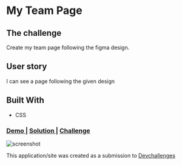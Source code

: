 # My Team Page

## The challenge
Create my team page following the figma design.

## User story
I can see a page following the given design


## Built With

- CSS


<div>
  <h3>
    <a href="https://amansgz.github.io/css-my-team-page/">
      Demo
    </a>
    <span> | </span>
    <a href="https://devchallenges.io/solutions/OIJKoONPF8wvyEAiV7Qk">
      Solution
    </a>
    <span> | </span>
    <a href="https://devchallenges.io/challenges/hhmesazsqgKXrTkYkt0U">
      Challenge
    </a>
  </h3>
</div>

![screenshot](./assets/preview.png)


This application/site was created as a submission to <a href="https://devchallenges.io/paths/responsive-web-developer">Devchallenges</a>
